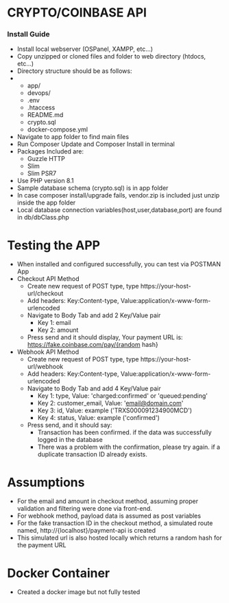 CRYPTO/COINBASE API
=========================
### Install Guide
- Install local webserver (OSPanel, XAMPP, etc...)
- Copy unzipped or cloned files and folder to web directory (htdocs, etc...)
- Directory structure should be as follows:
- - app/
  - devops/
  - .env
  - .htaccess
  - README.md
  - crypto.sql
  - docker-compose.yml
- Navigate to app folder to find main files
- Run Composer Update and Composer Install in terminal
- Packages Included are:
  - Guzzle HTTP
  - Slim
  - Slim PSR7
- Use PHP version 8.1
- Sample database schema (crypto.sql) is in app folder
- In case composer install/upgrade fails, vendor.zip is included just unzip inside the app folder
- Local database connection variables(host,user,database,port) are found in db/dbClass.php

Testing the APP
==========================
- When installed and configured successfully, you can test via POSTMAN App
- Checkout API Method
  - Create new request of POST type, type https://your-host-url/checkout
  - Add headers: Key:Content-type, Value:application/x-www-form-urlencoded
  - Navigate to Body Tab and add 2 Key/Value pair
    - Key 1: email
    - Key 2: amount
  - Press send and it should display, Your payment URL is: https://fake.coinbase.com/pay/{random hash}
- Webhook API Method
  - Create new request of POST type, type https://your-host-url/webhook
  - Add headers: Key:Content-type, Value:application/x-www-form-urlencoded
  - Navigate to Body Tab and add 4 Key/Value pair
    - Key 1: type, Value: 'charged:confirmed' or 'queued:pending'
    - Key 2: customer_email, Value: 'email@domain.com'
    - Key 3: id, Value: example ('TRXS000091234900MCD')
    - Key 4: status, Value: example ('confirmed')
  - Press send, and it should say: 
    - Transaction has been confirmed. if the data was successfully logged in the database
    - There was a problem with the confirmation, please try again. if a duplicate transaction ID already exists.

Assumptions
========================
- For the email and amount in checkout method, assuming proper validation and filtering were done via front-end.
- For webhook method, payload data is assumed as post variables
- For the fake transaction ID in the checkout method, a simulated route named, http://{localhost}/payment-api is created
- This simulated url is also hosted locally which returns a random hash for the payment URL

Docker Container
========================
- Created a docker image but not fully tested
